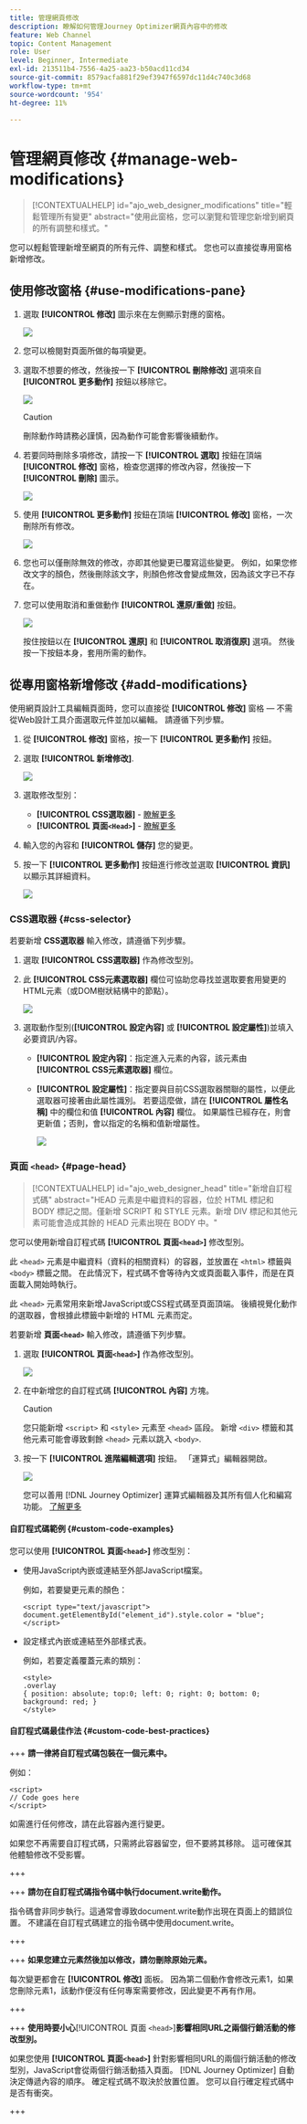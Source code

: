 ```yaml
---
title: 管理網頁修改
description: 瞭解如何管理Journey Optimizer網頁內容中的修改
feature: Web Channel
topic: Content Management
role: User
level: Beginner, Intermediate
exl-id: 213511b4-7556-4a25-aa23-b50acd11cd34
source-git-commit: 8579acfa881f29ef3947f6597dc11d4c740c3d68
workflow-type: tm+mt
source-wordcount: '954'
ht-degree: 11%

---
```


# 管理網頁修改 {#manage-web-modifications}

>[!CONTEXTUALHELP]
>id="ajo_web_designer_modifications"
>title="輕鬆管理所有變更"
>abstract="使用此窗格，您可以瀏覽和管理您新增到網頁的所有調整和樣式。"

您可以輕鬆管理新增至網頁的所有元件、調整和樣式。 您也可以直接從專用窗格新增修改。

## 使用修改窗格 {#use-modifications-pane}

1. 選取 **[!UICONTROL 修改]** 圖示來在左側顯示對應的窗格。

   ![](assets/web-designer-modifications-pane.png)

1. 您可以檢閱對頁面所做的每項變更。

1. 選取不想要的修改，然後按一下 **[!UICONTROL 刪除修改]** 選項來自 **[!UICONTROL 更多動作]** 按鈕以移除它。

   ![](assets/web-designer-modifications-delete.png)

   >[!CAUTION]
   >
   >刪除動作時請務必謹慎，因為動作可能會影響後續動作。

1. 若要同時刪除多項修改，請按一下 **[!UICONTROL 選取]** 按鈕在頂端 **[!UICONTROL 修改]** 窗格，檢查您選擇的修改內容，然後按一下 **[!UICONTROL 刪除]** 圖示。

   ![](assets/web-designer-modifications-select-delete.png)

1. 使用 **[!UICONTROL 更多動作]** 按鈕在頂端 **[!UICONTROL 修改]** 窗格，一次刪除所有修改。

   ![](assets/web-designer-delete-modifications.png)

1. 您也可以僅刪除無效的修改，亦即其他變更已覆寫這些變更。 例如，如果您修改文字的顏色，然後刪除該文字，則顏色修改會變成無效，因為該文字已不存在。

1. 您可以使用取消和重做動作 **[!UICONTROL 還原/重做]** 按鈕。

   ![](assets/web-designer-undo-redo.png)

   按住按鈕以在 **[!UICONTROL 還原]** 和 **[!UICONTROL 取消復原]** 選項。 然後按一下按鈕本身，套用所需的動作。

## 從專用窗格新增修改 {#add-modifications}

使用網頁設計工具編輯頁面時，您可以直接從 **[!UICONTROL 修改]** 窗格 — 不需從Web設計工具介面選取元件並加以編輯。 請遵循下列步驟。

1. 從 **[!UICONTROL 修改]** 窗格，按一下 **[!UICONTROL 更多動作]** 按鈕。

1. 選取 **[!UICONTROL 新增修改]**.

   ![](assets/web-designer-add-modification.png)

1. 選取修改型別：

   * **[!UICONTROL CSS選取器]** - [瞭解更多](#css-selector)
   * **[!UICONTROL 頁面`<Head>`]** - [瞭解更多](#page-head)

1. 輸入您的內容和 **[!UICONTROL 儲存]** 您的變更。

1. 按一下 **[!UICONTROL 更多動作]** 按鈕進行修改並選取 **[!UICONTROL 資訊]** 以顯示其詳細資料。

   ![](assets/web-designer-add-modification-info.png)

### CSS選取器 {#css-selector}

若要新增 **CSS選取器** 輸入修改，請遵循下列步驟。

1. 選取 **[!UICONTROL CSS選取器]** 作為修改型別。

1. 此 **[!UICONTROL CSS元素選取器]** 欄位可協助您尋找並選取要套用變更的HTML元素（或DOM樹狀結構中的節點）。 <!--specify the desired CSS element that you want to modify.-->

   ![](assets/web-designer-add-modification-css.png)

1. 選取動作型別(**[!UICONTROL 設定內容]** 或 **[!UICONTROL 設定屬性]**)並填入必要資訊/內容。

   * **[!UICONTROL 設定內容]**：指定進入元素的內容，該元素由 **[!UICONTROL CSS元素選取器]** 欄位。

   * **[!UICONTROL 設定屬性]**：指定要與目前CSS選取器關聯的屬性，以便此選取器可接著由此屬性識別。 若要這麼做，請在 **[!UICONTROL 屬性名稱]** 中的欄位和值 **[!UICONTROL 內容]** 欄位。 如果屬性已經存在，則會更新值；否則，會以指定的名稱和值新增屬性。

     ![](assets/web-designer-add-modification-css-attribute.png)

### 頁面 `<head>` {#page-head}

>[!CONTEXTUALHELP]
>id="ajo_web_designer_head"
>title="新增自訂程式碼"
>abstract="HEAD 元素是中繼資料的容器，位於 HTML 標記和 BODY 標記之間。僅新增 SCRIPT 和 STYLE 元素。新增 DIV 標記和其他元素可能會造成其餘的 HEAD 元素出現在 BODY 中。"

您可以使用新增自訂程式碼 **[!UICONTROL 頁面`<head>`]** 修改型別。

此 `<head>` 元素是中繼資料（資料的相關資料）的容器，並放置在 `<html>` 標籤與 `<body>` 標籤之間。 在此情況下，程式碼不會等待內文或頁面載入事件，而是在頁面載入開始時執行。

此 `<head>` 元素常用來新增JavaScript或CSS程式碼至頁面頂端。 後續視覺化動作的選取器，會根據此標籤中新增的 HTML 元素而定。

若要新增 **頁面`<head>`** 輸入修改，請遵循下列步驟。

1. 選取 **[!UICONTROL 頁面`<head>`]** 作為修改型別。

   ![](assets/web-designer-add-modification-head-type.png)

1. 在中新增您的自訂程式碼 **[!UICONTROL 內容]** 方塊。

   >[!CAUTION]
   >
   >您只能新增 `<script>` 和 `<style>` 元素至 `<head>` 區段。 新增 `<div>` 標籤和其他元素可能會導致剩餘 `<head>` 元素以跳入 `<body>`.

1. 按一下 **[!UICONTROL 進階編輯選項]** 按鈕。 「運算式」編輯器開啟。

   ![](assets/web-designer-add-modification-head-advanced.png)

   您可以善用 [!DNL Journey Optimizer] 運算式編輯器及其所有個人化和編寫功能。 [了解更多](../personalization/personalization-build-expressions.md)

#### 自訂程式碼範例 {#custom-code-examples}

您可以使用 **[!UICONTROL 頁面`<head>`]** 修改型別：

* 使用JavaScript內嵌或連結至外部JavaScript檔案。

  例如，若要變更元素的顏色：

  ```
  <script type="text/javascript">
  document.getElementById("element_id").style.color = "blue";
  </script>
  ```

* 設定樣式內嵌或連結至外部樣式表。

  例如，若要定義覆蓋元素的類別：

  ```
  <style>
  .overlay
  { position: absolute; top:0; left: 0; right: 0; bottom: 0; background: red; }
  </style>
  ```

#### 自訂程式碼最佳作法 {#custom-code-best-practices}

+++ **請一律將自訂程式碼包裝在一個元素中。**

例如：

```
<script>
// Code goes here
</script>
```

如需進行任何修改，請在此容器內進行變更。

如果您不再需要自訂程式碼，只需將此容器留空，但不要將其移除。 這可確保其他體驗修改不受影響。

+++

+++ **請勿在自訂程式碼指令碼中執行document.write動作。**

指令碼會非同步執行。這通常會導致document.write動作出現在頁面上的錯誤位置。 不建議在自訂程式碼建立的指令碼中使用document.write。

+++

+++ **如果您建立元素然後加以修改，請勿刪除原始元素。**

每次變更都會在 **[!UICONTROL 修改]** 面板。 因為第二個動作會修改元素1，如果您刪除元素1，該動作便沒有任何專案需要修改，因此變更不再有作用。

+++

+++ **使用時要小心**[!UICONTROL &#x200B;頁面 `<head>`]**影響相同URL之兩個行銷活動的修改型別。**

如果您使用 **[!UICONTROL 頁面`<head>`]** 針對影響相同URL的兩個行銷活動的修改型別，JavaScript會從兩個行銷活動插入頁面。 [!DNL Journey Optimizer] 自動決定傳遞內容的順序。 確定程式碼不取決於放置位置。 您可以自行確定程式碼中是否有衝突。

+++
